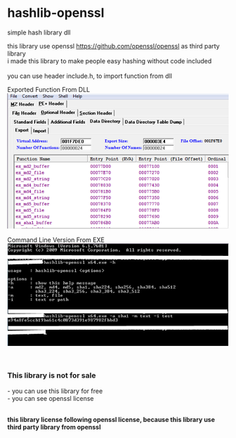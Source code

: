 # hashlib-openssl
simple hash library dll

this library use openssl https://github.com/openssl/openssl as third party library <br/>
i made this library to make people easy hashing without code included <br/> <br/>
you can use header include.h, to import function from dll <br/>

Exported Function From DLL <br/>
![Alt text](Screenshot_1.png?raw=true "Dll Export")

Command Line Version From EXE <br/>
![Alt text](Screenshot_2.png?raw=true "Main App")

 <br/>
<h3> This library is not for sale </h3>
 - you can use this library for free <br/>
 - you can see openssl license <br/> <br/>
 
<b> this library license following openssl license, because this library use third party library from openssl </b>
